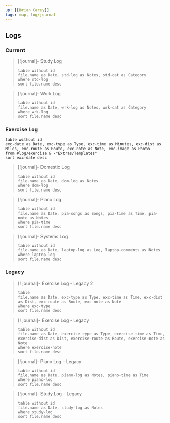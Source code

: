 ```yaml
---
up: [[Brian Carey]]
tags: map, log/journal
---
```

## Logs

### Current

> [!journal]- Study Log
>```dataview
>table without id
>file.name as Date, std-log as Notes, std-cat as Category
>where std-log
>sort file.name desc
>```

> [!journal]- Work Log
>```dataview
>table without id
>file.name as Date, wrk-log as Notes, wrk-cat as Category
>where wrk-log
>sort file.name desc
>```

### Exercise Log
```dataview
table without id
exc-date as Date, exc-type as Type, exc-time as Minutes, exc-dist as Miles, exc-route as Route, exc-note as Note, exc-image as Photo
from #log/exercise & -"Extras/Templates"
sort exc-date desc
```

> [!journal]- Domestic Log
> ```dataview
> table without id
> file.name as Date, dom-log as Notes
> where dom-log
> sort file.name desc
> ```

> [!journal]- Piano Log
> ```dataview
> table without id
> file.name as Date, pia-songs as Songs, pia-time as Time, pia-note as Notes
> where pia-time
> sort file.name desc
> ```

> [!journal]- Systems Log
> ```dataview
> table without id
> file.name as Date, laptop-log as Log, laptop-comments as Notes
> where laptop-log
> sort file.name desc
> ```


### Legacy

> [! journal]- Exercise Log - Legacy 2
> ```dataview
> table
> file.name as Date, exc-type as Type, exc-time as Time, exc-dist as Dist, exc-route as Route, exc-note as Note
> where exc-type
> sort file.name desc
> ```

> [! journal]- Exercise Log - Legacy
> ```dataview
> table without id
> file.name as Date, exercise-type as Type, exercise-time as Time, exercise-dist as Dist, exercise-route as Route, exercise-note as Note
> where exercise-note
> sort file.name desc
> ```

> [!journal]- Piano Log - Legacy
> ```dataview
> table without id
> file.name as Date, piano-log as Notes, piano-time as Time
> where piano-log
> sort file.name desc
> ```

> [!journal]- Study Log - Legacy
>```dataview
>table without id
>file.name as Date, study-log as Notes
>where study-log
>sort file.name desc
>```

